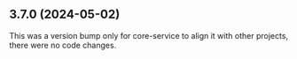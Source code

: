 ## 3.7.0 (2024-05-02)

This was a version bump only for core-service to align it with other projects, there were no code changes.
